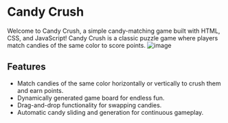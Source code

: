 
# Candy Crush

Welcome to Candy Crush, a simple candy-matching game built with HTML, CSS, and JavaScript!
Candy Crush is a classic puzzle game where players match candies of the same color to score points.
![image](https://github.com/SimonChristian29/Candy-crush/assets/156101192/ea6785d2-c175-4be5-9119-a46265a44974)



## Features

- Match candies of the same color horizontally or vertically to crush them and earn points.
- Dynamically generated game board for endless fun.
- Drag-and-drop functionality for swapping candies.
- Automatic candy sliding and generation for continuous gameplay.



